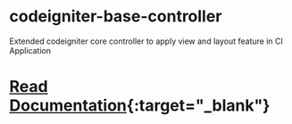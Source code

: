 # codeigniter-base-controller
Extended codeigniter core controller to apply view and layout feature in CI Application

# [Read Documentation](http://solaxes.com/codeigniter-extend-core-ci_controller/){:target="_blank"}

